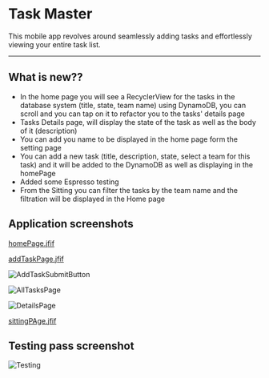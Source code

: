 # Task Master

This mobile app revolves around seamlessly adding tasks and effortlessly viewing your entire task list.

---

## What is new??

- In the home page you will see a RecyclerView for the tasks in the database system (title, state, team name) using DynamoDB, you can scroll and you can tap on it to refactor you to the tasks' details page
- Tasks Details page, will display the state of the task as well as the body of it (description)
- You can add you name to be displayed in the home page form the setting page 
- You can add a new task (title, description, state, select a team for this task) and it will be added to the DynamoDB as well as displaying in the homePage
- Added some Espresso testing 
- From the Sitting you can filter the tasks by the team name and the filtration will be displayed in the Home page 

## Application screenshots

[homePage.jfif](screenshots%2FhomePage.jfif)

[addTaskPage.jfif](screenshots%2FaddTaskPage.jfif)

![AddTaskSubmitButton](/screenshots/addTaskSubmittion.jfif)

![AllTasksPage](/screenshots/allTasksPage.jpeg)

![DetailsPage](/screenshots/detailsPage.jfif)

[sittingPAge.jfif](screenshots%2FsittingPAge.jfif)

## Testing pass screenshot

![Testing](/screenshots/testPass.png)